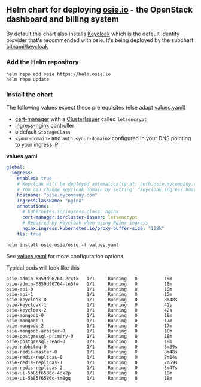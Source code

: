 ## Helm chart for deploying [osie.io](https://osie.io) - the OpenStack dashboard and billing system
By default this chart also installs [Keycloak](https://www.keycloak.org) which is the default Identity provider that's recommended with osie. It's being deployed by the subchart  [bitnami/keycloak](https://github.com/bitnami/charts/tree/main/bitnami/keycloak/) 
### Add the Helm repository
```
helm repo add osie https://helm.osie.io
helm repo update
```

### Install the chart
The following values expect these prerequisites (else adapt [values.yaml](charts/osie/values.yaml))
- [cert-manager](https://cert-manager.io/docs/installation/) with a [ClusterIssuer](https://cert-manager.io/docs/configuration/acme/) called `letsencrypt`
- [ingress-nginx](https://kubernetes.github.io/ingress-nginx/deploy/#quick-start) controller
- a default `StorageClass`
- `<your-domain>` and `auth.<your-domain>` configured in your DNS pointing to your ingress IP

**values.yaml**
```yaml
global:
  ingress:
    enabled: true
    # Keycloak will be deployed automatically at: auth.osie.mycompany.com
    # You can change keycloak domain by setting: "keycloak.ingress.hostname"
    hostname: "osie.mycompany.com"
    ingressClassName: "nginx"
    annotations:
      # kubernetes.io/ingress.class: nginx
      cert-manager.io/cluster-issuer: letsencrypt
      # Required by Keycloak when using Nginx ingress
      nginx.ingress.kubernetes.io/proxy-buffer-size: "128k"
    tls: true
```
```
helm install osie osie/osie -f values.yaml 
```
See [values.yaml](charts/osie/values.yaml) for more configuration options.

Typical pods will look like this
```
osie-admin-6859d96764-2rxtk   1/1     Running   0          18m
osie-admin-6859d96764-tn5lw   1/1     Running   0          18m
osie-api-0                    1/1     Running   0          18m
osie-api-1                    1/1     Running   0          15m
osie-keycloak-0               1/1     Running   0          8m48s
osie-keycloak-1               1/1     Running   0          42s
osie-keycloak-2               1/1     Running   0          42s
osie-mongodb-0                1/1     Running   0          18m
osie-mongodb-1                1/1     Running   0          17m
osie-mongodb-2                1/1     Running   0          17m
osie-mongodb-arbiter-0        1/1     Running   0          18m
osie-postgresql-primary-0     1/1     Running   0          18m
osie-postgresql-read-0        1/1     Running   0          18m
osie-rabbitmq-0               1/1     Running   0          8m39s
osie-redis-master-0           1/1     Running   0          8m48s
osie-redis-replicas-0         1/1     Running   0          7m14s
osie-redis-replicas-1         1/1     Running   0          7m59s
osie-redis-replicas-2         1/1     Running   0          8m47s
osie-ui-5b85f6586c-4dk2p      1/1     Running   0          18m
osie-ui-5b85f6586c-tm8gq      1/1     Running   0          18m
```